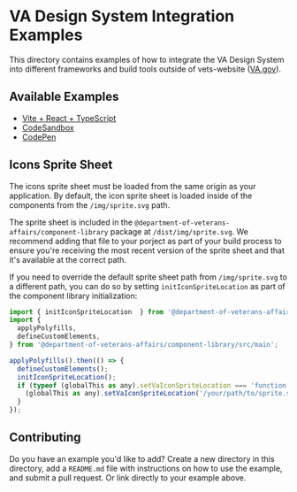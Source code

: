 # VA Design System Integration Examples

This directory contains examples of how to integrate the VA Design System into different frameworks and build tools outside of vets-website ([VA.gov](https://VA.gov)).

## Available Examples

- [Vite + React + TypeScript](./vite-react-typescript)
- [CodeSandbox](https://codesandbox.io/p/sandbox/suspicious-stonebraker-vzfzhw)
- [CodePen](https://codepen.io/jamigibbs-the-sans/pen/jEEdOmY)

## Icons Sprite Sheet

The icons sprite sheet must be loaded from the same origin as your application. By default, the icon sprite sheet is loaded inside of the components from the `/img/sprite.svg` path.

The sprite sheet is included in the `@department-of-veterans-affairs/component-library` package at `/dist/img/sprite.svg`. We recommend adding that file to your porject as part of your build process to ensure you're receiving the most recent version of the sprite sheet and that it's available at the correct path.

If you need to override the default sprite sheet path from `/img/sprite.svg` to a different path, you can do so by setting `initIconSpriteLocation` as part of the component library initialization:

```javascript
import { initIconSpriteLocation  } from '@department-of-veterans-affairs/web-components';
import {
  applyPolyfills,
  defineCustomElements,
} from '@department-of-veterans-affairs/component-library/src/main';

applyPolyfills().then(() => {
  defineCustomElements();
  initIconSpriteLocation();
  if (typeof (globalThis as any).setVaIconSpriteLocation === 'function') {
    (globalThis as any).setVaIconSpriteLocation('/your/path/to/sprite.svg');
  }
});
```

## Contributing

Do you have an example you'd like to add? Create a new directory in this directory, add a `README.md` file with instructions on how to use the example, and submit a pull request. Or link directly to your example above.
